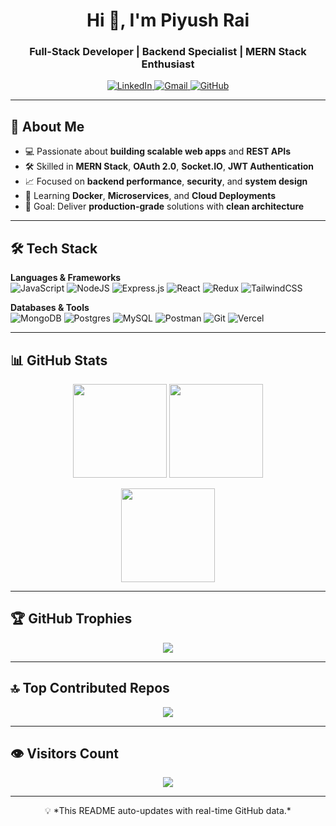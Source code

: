 <!-- Banner / Intro -->
<h1 align="center">Hi 👋, I'm Piyush Rai</h1>
<h3 align="center">Full-Stack Developer | Backend Specialist | MERN Stack Enthusiast</h3>

<p align="center">
  <a href="https://linkedin.com/in/piyushrai" target="_blank">
    <img src="https://img.shields.io/badge/LinkedIn-%230077B5.svg?logo=linkedin&logoColor=white" alt="LinkedIn"/>
  </a>
  <a href="mailto:piyushrai7271@gmail.com" target="_blank">
    <img src="https://img.shields.io/badge/Gmail-D14836?logo=gmail&logoColor=white" alt="Gmail"/>
  </a>
  <a href="https://github.com/Piyushrai7271" target="_blank">
    <img src="https://img.shields.io/badge/GitHub-100000?logo=github&logoColor=white" alt="GitHub"/>
  </a>
</p>

---

## 🚀 About Me  

- 💻 Passionate about **building scalable web apps** and **REST APIs**  
- 🛠 Skilled in **MERN Stack**, **OAuth 2.0**, **Socket.IO**, **JWT Authentication**  
- 📈 Focused on **backend performance**, **security**, and **system design**  
- 🌱 Learning **Docker**, **Microservices**, and **Cloud Deployments**  
- 🎯 Goal: Deliver **production-grade** solutions with **clean architecture**  

---

## 🛠 Tech Stack  

**Languages & Frameworks**  
![JavaScript](https://img.shields.io/badge/JavaScript-%23323330.svg?style=for-the-badge&logo=javascript&logoColor=%23F7DF1E)
![NodeJS](https://img.shields.io/badge/Node.js-6DA55F?style=for-the-badge&logo=node.js&logoColor=white)
![Express.js](https://img.shields.io/badge/Express.js-%23404d59.svg?style=for-the-badge&logo=express&logoColor=%2361DAFB)
![React](https://img.shields.io/badge/React-%2320232a.svg?style=for-the-badge&logo=react&logoColor=%2361DAFB)
![Redux](https://img.shields.io/badge/Redux-%23593d88.svg?style=for-the-badge&logo=redux&logoColor=white)
![TailwindCSS](https://img.shields.io/badge/TailwindCSS-%2338B2AC.svg?style=for-the-badge&logo=tailwind-css&logoColor=white)

**Databases & Tools**  
![MongoDB](https://img.shields.io/badge/MongoDB-%234ea94b.svg?style=for-the-badge&logo=mongodb&logoColor=white)
![Postgres](https://img.shields.io/badge/PostgreSQL-%23316192.svg?style=for-the-badge&logo=postgresql&logoColor=white)
![MySQL](https://img.shields.io/badge/MySQL-4479A1.svg?style=for-the-badge&logo=mysql&logoColor=white)
![Postman](https://img.shields.io/badge/Postman-FF6C37?style=for-the-badge&logo=postman&logoColor=white)
![Git](https://img.shields.io/badge/Git-%23F05033.svg?style=for-the-badge&logo=git&logoColor=white)
![Vercel](https://img.shields.io/badge/Vercel-%23000000.svg?style=for-the-badge&logo=vercel&logoColor=white)

---

## 📊 GitHub Stats  

<p align="center">
  <img src="https://github-readme-stats.vercel.app/api?username=Piyushrai7271&theme=tokyonight&hide_border=false&include_all_commits=true&count_private=true" height="150" />
  <img src="https://github-readme-streak-stats.herokuapp.com/?user=Piyushrai7271&theme=tokyonight&hide_border=false" height="150" />
</p>

<p align="center">
  <img src="https://github-readme-stats.vercel.app/api/top-langs/?username=Piyushrai7271&theme=tokyonight&hide_border=false&layout=compact" height="150" />
</p>

---

## 🏆 GitHub Trophies  
<p align="center">
  <img src="https://github-profile-trophy.vercel.app/?username=Piyushrai7271&theme=tokyonight&no-frame=true&no-bg=true&margin-w=4" />
</p>

---

## 🔝 Top Contributed Repos  
<p align="center">
  <img src="https://github-contributor-stats.vercel.app/api?username=Piyushrai7271&limit=5&theme=tokyonight&combine_all_yearly_contributions=true" />
</p>

---

## 👁️ Visitors Count  
<p align="center">
  <img src="https://visitcount.itsvg.in/api?id=Piyushrai7271&icon=0&color=1" />
</p>

---

<p align="center">💡 *This README auto-updates with real-time GitHub data.*</p>
